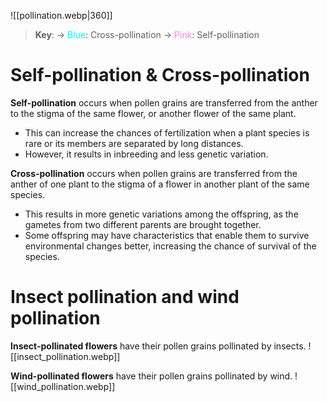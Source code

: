 ![[pollination.webp|360]]

> **Key**:
> → <span style="color: aqua">Blue</span>: Cross-pollination
> → <span style="color: violet">Pink</span>: Self-pollination

# Self-pollination & Cross-pollination
**Self-pollination** occurs when pollen grains are transferred from the anther to the stigma of the <span class="hi-green">same flower</span>, or <span class="hi-green">another flower of the same plant</span>.
 - This can increase the chances of fertilization when a plant species is <span class="hi-green">rare</span> or its <span class="hi-green">members are separated by long distances</span>.
 - However, it results in <span class="hi-green">inbreeding</span> and <span class="hi-green">less genetic variation</span>.

**Cross-pollination** occurs when pollen grains are transferred from the anther of one plant to the stigma of a flower in <span class="hi-green">another plant of the same species</span>.
- This results in <span class="hi-green">more genetic variations</span> among the offspring, as the gametes from two different parents are brought together.
- Some offspring may have <span class="hi-green">characteristics that enable them to survive environmental changes better</span>, increasing the chance of survival of the species.

# Insect pollination and wind pollination
**Insect-pollinated flowers** have their pollen grains pollinated by insects.
![[insect_pollination.webp]]

**Wind-pollinated flowers** have their pollen grains pollinated by wind.
![[wind_pollination.webp]]

